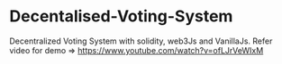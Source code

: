 # Decentalised-Voting-System
Decentralized Voting System with solidity, web3Js and VanillaJs. 
Refer video for demo => https://www.youtube.com/watch?v=ofLJrVeWIxM   
